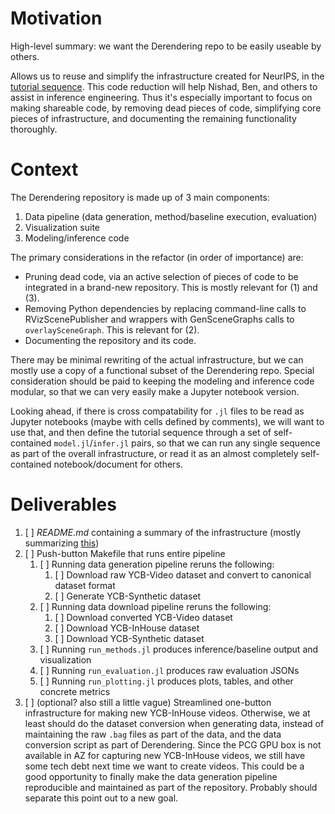# Motivation

High-level summary: we want the Derendering repo to be easily useable by others.

Allows us to reuse and simplify the infrastructure created for NeurIPS, in the
[tutorial sequence](SceneGraphInferenceTutorialSequence.md). This code reduction will help Nishad, Ben, and others to assist
in inference engineering. Thus it's especially important to focus on making
shareable code, by removing dead pieces of code, simplifying core pieces of
infrastructure, and documenting the remaining functionality thoroughly.

# Context

The Derendering repository is made up of 3 main components:

1. Data pipeline (data generation, method/baseline execution, evaluation)
2. Visualization suite
3. Modeling/inference code

The primary considerations in the refactor (in order of importance) are:

* Pruning dead code, via an active selection of pieces of code to be integrated
  in a brand-new repository. This is mostly relevant for (1) and (3).
* Removing Python dependencies by replacing command-line calls to
  RVizScenePublisher and wrappers with GenSceneGraphs calls to
  `overlaySceneGraph`. This is relevant for (2).
* Documenting the repository and its code.

There may be minimal rewriting of the actual infrastructure, but we can mostly
use a copy of a functional subset of the Derendering repo. Special
consideration should be paid to keeping the modeling and inference code
modular, so that we can very easily make a Jupyter notebook version.

Looking ahead, if there is cross compatability for `.jl` files to be read as
Jupyter notebooks (maybe with cells defined by comments), we will want to use
that, and then define the tutorial sequence through a set of self-contained
`model.jl`/`infer.jl` pairs, so that we can run any single sequence as part of
the overall infrastructure, or read it as an almost completely self-contained
notebook/document for others.

# Deliverables

1. [ ] *README.md* containing a summary of the infrastructure (mostly summarizing [this](https://docs.google.com/document/d/1Hb6dmcatRCZpUXJI3ImoNVos_J4IffrMxbiwPsCtft0/edit#heading=h.7rmiigac9sxb))
2. [ ] Push-button Makefile that runs entire pipeline
    1. [ ] Running data generation pipeline reruns the following:
        1. [ ] Download raw YCB-Video dataset and convert to canonical dataset format
        2. [ ] Generate YCB-Synthetic dataset
    2. [ ] Running data download pipeline reruns the following:
        1. [ ] Download converted YCB-Video dataset
        2. [ ] Download YCB-InHouse dataset
        3. [ ] Download YCB-Synthetic dataset
    4. [ ] Running `run_methods.jl` produces inference/baseline output and visualization
    6. [ ] Running `run_evaluation.jl` produces raw evaluation JSONs
    7. [ ] Running `run_plotting.jl` produces plots, tables, and other concrete metrics
3. [ ] (optional? also still a little vague) Streamlined one-button
       infrastructure for making new YCB-InHouse videos. Otherwise, we at least
       should do the dataset conversion when generating data, instead of
       maintaining the raw `.bag` files as part of the data, and the data
       conversion script as part of Derendering. Since the PCG GPU box is not
       available in AZ for capturing new YCB-InHouse videos, we still have some
       tech debt next time we want to create videos. This could be a good
       opportunity to finally make the data generation pipeline reproducible
       and maintained as part of the repository. Probably should separate this
       point out to a new goal.
